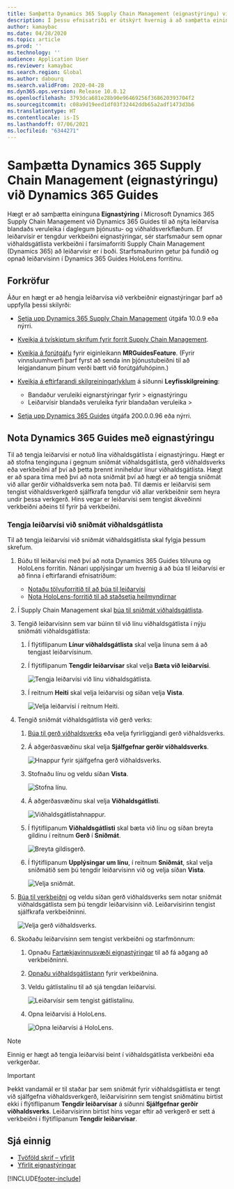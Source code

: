 ```yaml
---
title: Samþætta Dynamics 365 Supply Chain Management (eignastýringu) við Dynamics 365 Guides
description: Í þessu efnisatriði er útskýrt hvernig á að samþætta einingu eignastýringar í Microsoft Dynamics 365 Supply Chain Management við Dynamics 365 Guides til að nýta leiðarvísa blandaðs veruleika í daglegum þjónustu- og viðhaldsverkflæðum.
author: kamaybac
ms.date: 04/28/2020
ms.topic: article
ms.prod: ''
ms.technology: ''
audience: Application User
ms.reviewer: kamaybac
ms.search.region: Global
ms.author: dabourq
ms.search.validFrom: 2020-04-28
ms.dyn365.ops.version: Release 10.0.12
ms.openlocfilehash: 3793dca681e28b90e96469256f368620393704f2
ms.sourcegitcommit: c08a9d19eed1df03f32442ddb65a2adf1473d3b6
ms.translationtype: HT
ms.contentlocale: is-IS
ms.lasthandoff: 07/06/2021
ms.locfileid: "6344271"
---
```

# <a name="integrate-dynamics-365-supply-chain-management-asset-management-with-dynamics-365-guides"></a>Samþætta Dynamics 365 Supply Chain Management (eignastýringu) við Dynamics 365 Guides

Hægt er að samþætta eininguna **Eignastýring** í Microsoft Dynamics 365 Supply Chain Management við Dynamics 365 Guides til að nýta leiðarvísa blandaðs veruleika í daglegum þjónustu- og viðhaldsverkflæðum. Ef leiðarvísir er tengdur verkbeiðni eignastýringar, sér starfsmaður sem opnar viðhaldsgátlista verkbeiðni í farsímaforriti Supply Chain Management (Dynamics 365) að leiðarvísir er í boði. Starfsmaðurinn getur þá fundið og opnað leiðarvísinn í Dynamics 365 Guides HoloLens forritinu.

## <a name="prerequisites"></a>Forkröfur

Áður en hægt er að hengja leiðarvísa við verkbeiðnir eignastýringar þarf að uppfylla þessi skilyrði:

- [Setja upp Dynamics 365 Supply Chain Management](../../fin-ops-core/fin-ops/index.md) útgáfa 10.0.9 eða nýrri.
- [Kveikja á tvískiptum skrifum fyrir forrit Supply Chain Management](../../fin-ops-core/dev-itpro/data-entities/dual-write/enable-dual-write.md).
- [Kveikja á forútgáfu](../../fin-ops-core/dev-itpro/data-entities/data-entities-data-packages.md#features-flighted-in-data-management-and-enabling-flighted-features) fyrir eiginleikann **MRGuidesFeature**. (Fyrir vinnsluumhverfi þarf fyrst að senda inn þjónustubeiðni til að leigjandanum þínum verði bætt við forútgáfuhópinn.)
- [Kveikja á eftirfarandi skilgreiningarlyklum](/dynamicsax-2012/appuser-itpro/license-code-and-configuration-key-reference) á síðunni **Leyfisskilgreining**:

    - Bandaður veruleiki eignarstýringar fyrir \> eignastýringu
    - Leiðarvísir blandaðs veruleika fyrir blandaðan veruleika \>

- [Setja upp Dynamics 365 Guides](/dynamics365/mixed-reality/guides/setup#step-2-create-a-common-data-service-environment-and-install-the-dynamics-365-guides-solution) útgáfa 200.0.0.96 eða nýrri.

## <a name="use-dynamics-365-guides-with-asset-management"></a>Nota Dynamics 365 Guides með eignastýringu

Til að tengja leiðarvísi er notuð lína viðhaldsgátlista í eignastýringu. Hægt er að stofna tenginguna í gegnum sniðmát viðhaldsgátlista, gerð viðhaldsverks eða verkbeiðni af því að þetta þrennt inniheldur línur viðhaldsgátlista. Hægt er að spara tíma með því að nota sniðmát því að hægt er að tengja sniðmát við allar gerðir viðhaldsverka sem nota það. Til dæmis er leiðarvísi sem tengist viðhaldsverkgerð sjálfkrafa tengdur við allar verkbeiðnir sem heyra undir þessa verkgerð. Hins vegar er leiðarvísi sem tengist ákveðinni verkbeiðni aðeins til fyrir þá verkbeiðni.

### <a name="associate-a-guide-with-a-maintenance-checklist-template"></a>Tengja leiðarvísi við sniðmát viðhaldsgátlista

Til að tengja leiðarvísi við sniðmát viðhaldsgátlista skal fylgja þessum skrefum.

1. Búðu til leiðarvísi með því að nota Dynamics 365 Guides tölvuna og HoloLens forritin. Nánari upplýsingar um hvernig á að búa til leiðarvísi er að finna í eftirfarandi efnisatriðum:

    - [Notaðu tölvuforritið til að búa til leiðarvísi](/dynamics365/mixed-reality/guides/pc-app-overview)
    - [Nota HoloLens-forritið til að staðsetja heilmyndirnar](/dynamics365/mixed-reality/guides/hololens-app-overview)

1. Í Supply Chain Management skal [búa til sniðmát viðhaldsgátlista](setup-for-work-orders/job-groups-and-job-types-variants-trades-and-checklists.md#create-a-maintenance-checklist-template).
1. Tengið leiðarvísinn sem var búinn til við línu viðhaldsgátlista í nýju sniðmáti viðhaldsgátlista:

    1. Í flýtiflipanum **Línur viðhaldsgátlista** skal velja línuna sem á að tengjast leiðarvísinum.
    1. Í flýtiflipanum **Tengdir leiðarvísar** skal velja **Bæta við leiðarvísi**.

        ![Tengja leiðarvísi við línu viðhaldsgátlista.](media/am-guides-integration-add-guide.png "Tengja leiðarvísi við línu viðhaldsgátlista")

    1. Í reitnum **Heiti** skal velja leiðarvísi og síðan velja **Vista**.

        ![Velja leiðarvísi í reitnum Heiti.](media/am-guides-integration-select-guide.png "Velja leiðarvísi í reitnum Heiti")

1. Tengið sniðmát viðhaldsgátlista við gerð verks:

    1. [Búa til gerð viðhaldsverks](setup-for-work-orders/job-groups-and-job-types-variants-trades-and-checklists.md#create-a-maintenance-job-type) eða velja fyrirliggjandi gerð viðhaldsverks.
    1. Á aðgerðasvæðinu skal velja **Sjálfgefnar gerðir viðhaldsverks**.

        ![Hnappur fyrir sjálfgefna gerð viðhaldsverks.](media/am-guides-integration-job-defaults.png "Hnappur sjálfgildis gerða viðhaldsverks")

    1. Stofnaðu línu og veldu síðan **Vista**.

        ![Stofna línu.](media/am-guides-integration-add-line.png "Stofna línu")

    1. Á aðgerðasvæðinu skal velja **Viðhaldsgátlisti**.

        ![Viðhaldsgátlistahnappur.](media/am-guides-integration-maintenance-checklist.png "Viðhaldsgátlistahnappur")

    1. Í flýtiflipanum **Viðhaldsgátlisti** skal bæta við línu og síðan breyta gildinu í reitnum **Gerð** í **Sniðmát**.

        ![Breyta gildisgerð.](media/am-guides-integration-checklist-lines.png "Breyta gildisgerð")

    1. Í flýtiflipanum **Upplýsingar um línu**, í reitnum **Sniðmát**, skal velja sniðmátið sem þú tengdir leiðarvísinn við og velja síðan **Vista**.

        ![Velja sniðmát.](media/am-guides-integration-checklist-line-details.png "Velja sniðmát")

1. [Búa til verkbeiðni](work-orders/manually-created-workorders.md#create-work-order) og veldu síðan gerð viðhaldsverks sem notar sniðmát viðhaldsgátlista sem þú tengdir leiðarvísinn við. Leiðarvísirinn tengist sjálfkrafa verkbeiðninni.

    ![Velja gerð viðhaldsverks.](media/am-guides-integration-create-work-order.png "Velja gerð viðhaldsverks")

1. Skoðaðu leiðarvísinn sem tengist verkbeiðni og starfmönnum:

    1. Opnaðu [Fartækjavinnusvæði eignastýringar](asset-management-mobile-workspace.md) til að fá aðgang að verkbeiðninni.
    1. [Opnaðu viðhaldsgátlistann](asset-management-mobile-workspace.md#view-maintenance-checklist-on-a-work-order-job) fyrir verkbeiðnina.
    1. Veldu gátlistalínu til að sjá tengdan leiðarvísi.

        ![Leiðarvísir sem tengist gátlistalínu.](media/am-guides-integration-show-guide.png "Leiðbeiningar sem tengjast gátlistalínu")

    1. Opna leiðarvísi á HoloLens.

        ![Opna leiðarvísi á HoloLens.](media/am-guides-integration-hololens-select.png "Opna leiðarvísi á HoloLens")

> [!NOTE]
> Einnig er hægt að tengja leiðarvísi beint í viðhaldsgátlista verkbeiðni eða verkgerðar.

> [!IMPORTANT]
> Þekkt vandamál er til staðar þar sem sniðmát fyrir viðhaldsgátlista er tengt við sjálfgefna viðhaldsverkgerð, leiðarvísirinn sem tengist sniðmátinu birtist ekki í flýtiflipanum **Tengdir leiðarvísar** á síðunni **Sjálfgefnar gerðir viðhaldsverks**. Leiðarvísirinn birtist hins vegar eftir að verkgerð er sett á verkbeiðni í flýtiflipanum **Tengdir leiðarvísar**.

## <a name="see-also"></a>Sjá einnig

- [Tvöföld skrif – yfirlit](../../fin-ops-core/dev-itpro/data-entities/dual-write/dual-write-overview.md)
- [Yfirlit eignastýringar](index.md)


[!INCLUDE[footer-include](../../includes/footer-banner.md)]